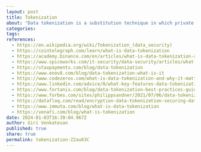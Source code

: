 ```yaml
---
layout: post
title: Tokenization
about: "Data tokenization is a substitution technique in which private or sensitive data elements are replaced with randomly generated alphanumeric strings. These strings or tokens have no value and can’t be exploited. The original value or dataset cannot be reverse-engineered from a token value."
categories:
tags:
references:
  - https://en.wikipedia.org/wiki/Tokenization_(data_security)
  - https://cointelegraph.com/learn/what-is-data-tokenization
  - https://academy.binance.com/en/articles/what-is-data-tokenization-and-why-is-it-important
  - https://www.spiceworks.com/it-security/data-security/articles/what-is-tokenization
  - https://staxpayments.com/blog/data-tokenization
  - https://www.enov8.com/blog/data-tokenization-what-is-it
  - https://www.codezeros.com/what-is-data-tokenization-and-why-it-matters
  - https://www.linkedin.com/advice/0/what-key-features-data-tokenization-privacy
  - https://www.fortanix.com/blog/data-tokenization-best-practices-guide
  - https://www.forbes.com/sites/philippsandner/2021/07/06/data-tokenization-morphing-the-most-valuable-good-of-our-time-into-a-democratized-asset
  - https://datafloq.com/read/encryption-data-tokenization-securing-data
  - https://www.immuta.com/blog/what-is-data-tokenization
  - https://venafi.com/blog/what-is-tokenization
date: 2024-01-03T16:39:04.967Z
author: Giri Venkatesan
published: true
share: true
permalink: tokenization-Z2au63C
---
```


